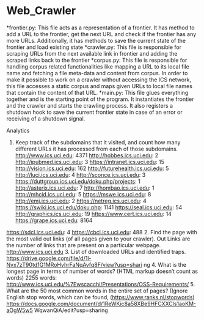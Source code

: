 # Web_Crawler
*frontier.py: This file acts as a representation of a frontier. It has method to add a URL to the frontier, get the next URL and check if the frontier has any more URLs. Additionally, it has methods to save the current state of the frontier and load existing state
*crawler.py: This file is responsible for scraping URLs from the next available link in frontier and adding the scraped links back to the frontier
*corpus.py: This file is responsible for handling corpus related functionalities like mapping a URL to its local file name and fetching a file meta-data and content from corpus. In order to make it possible to work on a crawler without accessing the ICS network, this file accesses a static corpus and maps given URLs to local file names that contain the content of that URL.
*main.py: This file glues everything together and is the starting point of the program. It instantiates the frontier and the crawler and starts the crawling process. It also registers a shutdown hook to save the current frontier state in case of an error or receiving of a shutdown signal.


Analytics 
1. Keep track of the subdomains that it visited, and count how many different URLs it has processed from each of those subdomains.
http://www.ics.uci.edu​: 4371 http://hobbes.ics.uci.edu​: 2 http://ipubmed.ics.uci.edu​: 3 https://intranet.ics.uci.edu​: 15 http://vision.ics.uci.edu​: 162 http://futurehealth.ics.uci.edu​: 5 http://luci.ics.uci.edu​: 4
http://sconce.ics.uci.edu​: 3 https://duttgroup.ics.uci.edu/doku.php/projects​: 1 http://asterix.ics.uci.edu​: 7 http://hombao.ics.uci.edu​: 1 http://mhcid.ics.uci.edu​: 5 https://mswe.ics.uci.edu​: 8
http://emj.ics.uci.edu​: 2 https://netreg.ics.uci.edu​: 4 https://swiki.ics.uci.edu/doku.php​: 1141 https://seal.ics.uci.edu​: 54 http://graphics.ics.uci.edu​: 19 https://www.cert.ics.uci.edu​: 14 https://grape.ics.uci.edu​: 8164
                    
https://sdcl.ics.uci.edu​: 4 https://cbcl.ics.uci.edu​: 488
2. Find the page with the most valid out links (of all pages given to your crawler). Out Links are the number of links that are present on a particular webpage.
http://www.ics.uci.edu
3. List of downloaded URLs and identified traps.
https://drive.google.com/file/d/1l-Nvx7zT90td1G1MRoHvhrFaNqAvfq8F/view?usp=shari ng
4. What is the longest page in terms of number of words? (HTML markup doesn’t count as words)
2255 words: http://www.ics.uci.edu/%7Ewscacchi/Presentations/OSS-Requirements/
5. What are the 50 most common words in the entire set of pages? (Ignore English stop words,
which can be found, (https://www.ranks.nl/stopwords)
https://docs.google.com/document/d/1ReWKic8a58XBe9HFCXXCls1aoKM-aOgW5w5 WqwanQiA/edit?usp=sharing
